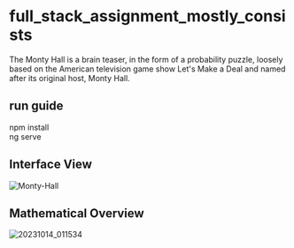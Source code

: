 # full_stack_assignment_mostly_consists
The Monty Hall is a brain teaser, in the form of a probability puzzle, loosely based on the American television game show Let's Make a Deal and named after its original host, Monty Hall.

## run guide 
npm install <br/>
ng serve 

## Interface View
![Monty-Hall](https://github.com/CoorayNTL/monty_hall_frontend/assets/96631498/9d0ae861-141c-48a4-afe8-586af97c4503)

## Mathematical Overview
 ![20231014_011534](https://github.com/CoorayNTL/monty_hall_frontend/assets/96631498/e1e78fe5-63bc-429c-b07d-9b49b4b0a500)

